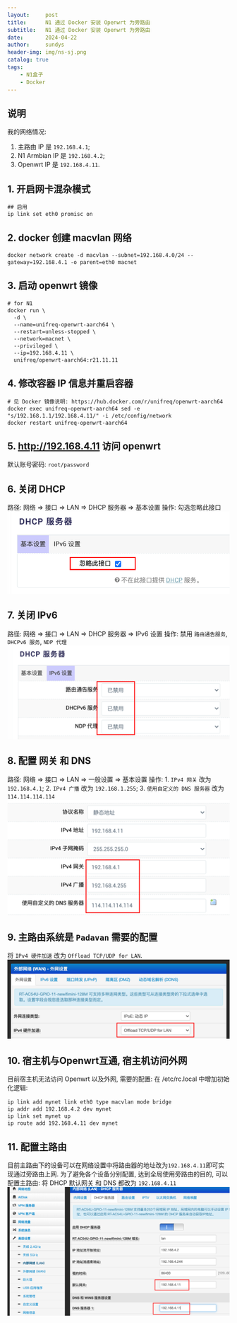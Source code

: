 ```yaml
---
layout:     post
title:      N1 通过 Docker 安装 Openwrt 为旁路由
subtitle:   N1 通过 Docker 安装 Openwrt 为旁路由
date:       2024-04-22
author:     sundys
header-img: img/ns-sj.png
catalog: true
tags:
    - N1盒子
	- Docker
---
```


## 说明

我的网络情况:

1.  主路由 IP 是 `192.168.4.1`;
2.  N1 Armbian IP 是 `192.168.4.2`;
3.  Openwrt IP 是 `192.168.4.11`.

## 1\. 开启网卡混杂模式

```
## 启用
ip link set eth0 promisc on
```

## 2\. docker 创建 macvlan 网络

```
docker network create -d macvlan --subnet=192.168.4.0/24 --gateway=192.168.4.1 -o parent=eth0 macnet
```

## 3\. 启动 openwrt 镜像

```
# for N1
docker run \
  -d \
  --name=unifreq-openwrt-aarch64 \
  --restart=unless-stopped \
  --network=macnet \
  --privileged \
  --ip=192.168.4.11 \
  unifreq/openwrt-aarch64:r21.11.11
```

## 4\. 修改容器 IP 信息并重启容器

```
# 见 Docker 镜像说明: https://hub.docker.com/r/unifreq/openwrt-aarch64
docker exec unifreq-openwrt-aarch64 sed -e "s/192.168.1.1/192.168.4.11/" -i /etc/config/network
docker restart unifreq-openwrt-aarch64
```

## 5\. http://192.168.4.11 访问 openwrt

默认账号密码: `root/password`

## 6\. 关闭 DHCP

路径: 网络 => 接口 => LAN => DHCP 服务器 => 基本设置 操作: 勾选忽略此接口 
![image](/img/ns-dk-01.png)

## 7\. 关闭 IPv6

路径: 网络 => 接口 => LAN => DHCP 服务器 => IPv6 设置 操作: 禁用 `路由通告服务`, `DHCPv6 服务`, `NDP 代理` 
![image](/img/ns-dk-02.png)

## 8\. 配置 网关 和 DNS

路径: 网络 => 接口 => LAN => 一般设置 => 基本设置 操作: 1. `IPv4 网关` 改为 `192.168.4.1`; 2. `IPv4 广播` 改为 `192.168.1.255`; 3. `使用自定义的 DNS 服务器` 改为 `114.114.114.114` 
![image](/img/ns-dk-03.png)

## 9\. 主路由系统是 `Padavan` 需要的配置

将 `IPv4 硬件加速` 改为 `Offload TCP/UDP for LAN`. 
![image](/img/ns-dk-04.png)

## 10\. 宿主机与Openwrt互通, 宿主机访问外网

目前宿主机无法访问 Openwrt 以及外网, 需要的配置: 在 /etc/rc.local 中增加初始化逻辑:

```
ip link add mynet link eth0 type macvlan mode bridge 
ip addr add 192.168.4.2 dev mynet
ip link set mynet up
ip route add 192.168.4.11 dev mynet
```

## 11\. 配置主路由

目前主路由下的设备可以在网络设置中将路由器的地址改为`192.168.4.11`即可实现通过旁路由上网. 为了避免各个设备分别配置, 达到全局使用旁路由的目的, 可以配置主路由: 将 DHCP 默认网关 和 DNS 都改为 `192.168.4.11` 
![image](/img/ns-dk-05.png)
